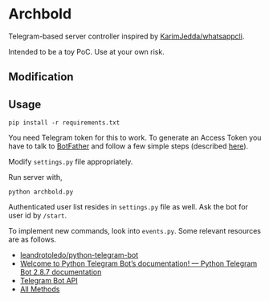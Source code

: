 Archbold
========

Telegram-based server controller inspired by [KarimJedda/whatsappcli](https://github.com/KarimJedda/whatsappcli).

Intended to be a toy PoC. Use at your own risk.

Modification
------------


Usage
-----

```pip install -r requirements.txt```

You need Telegram token for this to work. To generate an Access Token you have to talk to [BotFather](https://telegram.me/botfather) and follow a few simple steps (described [here](https://core.telegram.org/bots#botfather)).

Modify `settings.py` file appropriately.

Run server with,

```python archbold.py```

Authenticated user list resides in `settings.py` file as well. Ask the bot for user id by `/start`.

To implement new commands, look into `events.py`. Some relevant resources are as follows.

- [leandrotoledo/python-telegram-bot](https://github.com/leandrotoledo/python-telegram-bot)
- [Welcome to Python Telegram Bot’s documentation! — Python Telegram Bot 2.8.7 documentation](http://python-telegram-bot.readthedocs.org/en/latest/)
- [Telegram Bot API](https://core.telegram.org/bots/api)
- [All Methods](https://core.telegram.org/methods)
